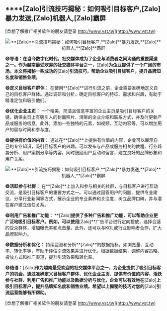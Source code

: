 ## ****[Zalo]**引流技巧揭秘：如何吸引目标客户,**[Zalo]**暴力发送,**[Zalo]**机器人,**[Zalo]**霸屏**

[😍想了解推广相关软件的朋友请登录 http://www.vst.tw](http://www.vst.tw)

 <center><img src="https://vst.tw/MP4/tuiguang/png/3.png" alt="**[Zalo]**引流技巧揭秘：如何吸引目标客户,**[Zalo]**暴力发送,**[Zalo]**机器人,**[Zalo]**霸屏"></center>

**😄导语：在当今数字化时代，社交媒体成为了企业与消费者之间沟通的重要渠道之一。作为越南最受欢迎的社交媒体平台之一，**[Zalo]**为企业提供了一个广阔的市场。本文将揭秘一些成功的**[Zalo]**引流技巧，帮助企业吸引目标客户，提升品牌知名度和销售业绩。**

**😄定义目标客户群体：**
在使用**[Zalo]**进行引流之前，企业需要准确地定义自己的目标客户群体。通过调研和分析，确定目标客户的特征、需求和兴趣，有助于精准定位和吸引他们。

**😄优化企业主页：**
一个精美、简洁且信息丰富的企业主页是吸引目标客户的关键。确保主页上有吸引人的封面照片、清晰的企业介绍和联系方式，并及时更新产品或服务的信息。此外，添加一些独特的元素，如视频、互动内容等，可以增加用户的留存时间和参与度。

**😄提供有价值的内容：**
通过在**[Zalo]**上提供有价值的内容，企业可以展示自己的专业知识，吸引目标客户的兴趣。可以发布与产品或服务相关的教程、行业趋势分析、用户案例分享等内容，同时鼓励用户互动和留言，建立良好的品牌形象和用户关系。

 <center><img src="https://vst.tw/MP4/tuiguang/png/2.png" alt="**[Zalo]**引流技巧揭秘：如何吸引目标客户,**[Zalo]**暴力发送,**[Zalo]**机器人,**[Zalo]**霸屏"></center>

**😄活跃参与社群：**
在**[Zalo]**上加入和参与相关的社群，与目标客户进行互动交流，是吸引目标客户的重要方式之一。可以通过回答用户的问题、提供专业建议、分享行业新闻等方式，展示企业的专业素养和关注度，树立品牌口碑，并与潜在客户建立信任关系。

**😄利用广告和推广功能：**
**[Zalo]**提供了多种广告和推广功能，可以帮助企业更广泛地吸引目标客户。例如，可以使用**[Zalo]**广告平台进行定向投放，选择合适的受众群体，增加曝光率和点击量。此外，还可以与KOL或行业影响者合作，扩大品牌影响力。

**😄数据分析和优化：**
持续监测和分析**[Zalo]**的数据指标，如浏览量、互动率、转化率等，有助于评估引流效果并进行优化。根据数据结果，调整内容策略、投放方式和推广渠道，提升引流效果和转化率。

**😄结语：**[Zalo]**作为越南最受欢迎的社交媒体平台之一，为企业提供了吸引目标客户的机会。通过准确定义目标客户群体、优化企业主页、提供有价值的内容、活跃参与社群、利用广告和推广功能以及数据分析与优化，企业可以有效地在**[Zalo]**上吸引目标客户，提升品牌知名度和销售业绩。希望以上揭秘的技巧对您的**[Zalo]**引流运营能够有所帮助。**

[😍想了解推广相关软件的朋友请登录 http://www.vst.tw](http://www.vst.tw)



